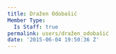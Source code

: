 ```yaml
---
title: Dražen Odobašić
Member Type:
  Is Staff: true
permalink: users/dražen_odobašić
date: '2015-06-04 19:50:36 Z'
---
```


